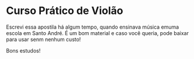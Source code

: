 ﻿# Curso Prático de Violão
 
Escrevi essa apostila há algum tempo, quando ensinava música emuma escola em Santo André.
É um bom material e caso você queria, pode baixar para usar senm nenhum custo!

Bons estudos!
